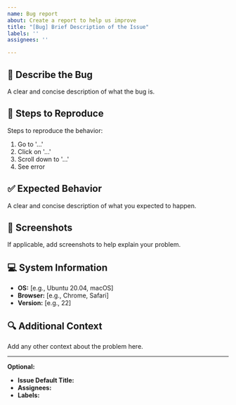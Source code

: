 ```yaml
---
name: Bug report
about: Create a report to help us improve
title: "[Bug] Brief Description of the Issue"
labels: ''
assignees: ''

---
```


## 🐛 Describe the Bug
A clear and concise description of what the bug is.

## 🔄 Steps to Reproduce
Steps to reproduce the behavior:
1. Go to '...'
2. Click on '...'
3. Scroll down to '...'
4. See error

## ✅ Expected Behavior
A clear and concise description of what you expected to happen.

## 📸 Screenshots
If applicable, add screenshots to help explain your problem.

## 💻 System Information
- **OS:** [e.g., Ubuntu 20.04, macOS]
- **Browser:** [e.g., Chrome, Safari]
- **Version:** [e.g., 22]

## 🔍 Additional Context
Add any other context about the problem here.

---
**Optional:**
- **Issue Default Title:**
- **Assignees:**
- **Labels:**
```
